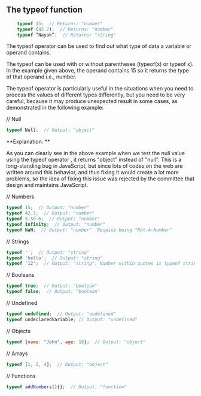 ## The typeof function

```javascript
    typeof 15;  // Returns: "number"
    typeof (42.7);  // Returns: "number"
    typeof “Nayak”;  // Returns: "string"
```

The typeof operator can be used to find out what type of data a variable or operand contains. 

The typeof can be used with or without parentheses (typeof(x) or typeof x). 
In the example given above, the operand contains 15 so it returns the type of that operand i.e., number.

The typeof operator is particularly useful in the situations when you need to process the values of different types differently, but you need to be very careful, because it may produce unexpected result in some cases, as demonstrated in the following example:

// Null
```javascript
typeof Null;  // Output: "object"
```

**Explanation:   **

As you can clearly see in the above example when we test the null value using the typeof operator , it returns "object" instead of "null".
This is a long-standing bug in JavaScript, but since lots of codes on the web are written around this behavior, and thus fixing it would create a lot more problems, so the idea of fixing this issue was rejected by the committee that design and maintains JavaScript.

// Numbers
```javascript
typeof 15;  // Output: "number"
typeof 42.7;  // Output: "number"
typeof 5.5e-6;  // Output: "number"
typeof Infinity;  // Output: "number"
typeof NaN;  // Output: "number". Despite being "Not-A-Number"
```
// Strings
```javascript
typeof '';  // Output: "string"
typeof 'hello';  // Output: "string"
typeof '12';  // Output: "string". Number within quotes is typeof string
```
// Booleans
```javascript
typeof true;  // Output: "boolean"
typeof false;  // Output: "boolean"
```
// Undefined
```javascript
typeof undefined;  // Output: "undefined"
typeof undeclaredVariable; // Output: "undefined"
```
// Objects
```javascript
typeof {name: "John", age: 18};  // Output: "object"
```
// Arrays
```javascript
typeof [1, 2, 4];  // Output: "object"
```
// Functions
```javascript
typeof addNumbers(){};  // Output: "function"
```